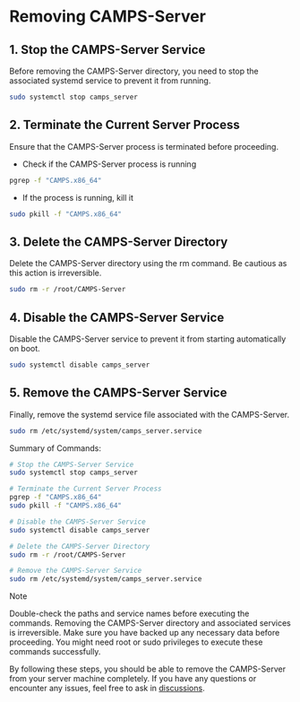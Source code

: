 # Removing CAMPS-Server
## 1. Stop the CAMPS-Server Service
Before removing the CAMPS-Server directory, you need to stop the associated systemd service to prevent it from running.
```bash
sudo systemctl stop camps_server
```

## 2. Terminate the Current Server Process
Ensure that the CAMPS-Server process is terminated before proceeding.
- Check if the CAMPS-Server process is running
```bash
pgrep -f "CAMPS.x86_64"
```
- If the process is running, kill it
```bash
sudo pkill -f "CAMPS.x86_64"
```

## 3. Delete the CAMPS-Server Directory
Delete the CAMPS-Server directory using the rm command. Be cautious as this action is irreversible.
```bash
sudo rm -r /root/CAMPS-Server
```

## 4. Disable the CAMPS-Server Service
Disable the CAMPS-Server service to prevent it from starting automatically on boot.
```bash
sudo systemctl disable camps_server
```

## 5. Remove the CAMPS-Server Service
Finally, remove the systemd service file associated with the CAMPS-Server.
```bash
sudo rm /etc/systemd/system/camps_server.service
```

Summary of Commands:
```bash
# Stop the CAMPS-Server Service
sudo systemctl stop camps_server

# Terminate the Current Server Process
pgrep -f "CAMPS.x86_64"
sudo pkill -f "CAMPS.x86_64"

# Disable the CAMPS-Server Service
sudo systemctl disable camps_server

# Delete the CAMPS-Server Directory
sudo rm -r /root/CAMPS-Server

# Remove the CAMPS-Server Service
sudo rm /etc/systemd/system/camps_server.service
```
> [!NOTE]
> Double-check the paths and service names before executing the commands.
> Removing the CAMPS-Server directory and associated services is irreversible. Make sure you have backed up any necessary data before proceeding.
> You might need root or sudo privileges to execute these commands successfully.

By following these steps, you should be able to remove the CAMPS-Server from your server machine completely. 
If you have any questions or encounter any issues, feel free to ask in [discussions](https://github.com/MillenaryMan/CAMPS-Server/discussions).
